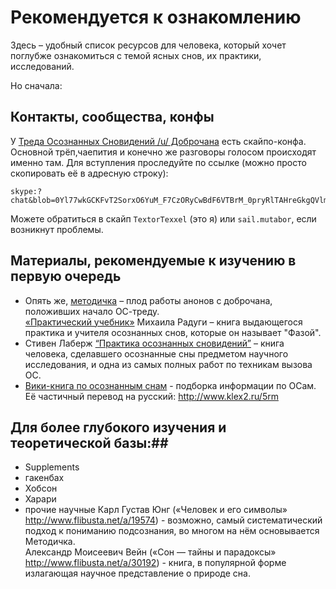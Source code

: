 # Рекомендуется к ознакомлению

Здесь – удобный список ресурсов для человека, который хочет поглубже ознакомиться с темой ясных снов, их практики, исследований.

Но сначала:
## Контакты, сообщества, конфы
У [Треда Осознанных Сновидений /u/ Доброчана](http://dobrochan.com/u/res/129799.xhtml) есть скайпо-конфа. Основной трёп,чаепития и конечно же разговоры голосом происходят именно там. Для вступления проследуйте по ссылке (можно просто скопировать её в адресную строку):  

```
skype:?chat&blob=0Yl77wkGCKFvT2SorxO6YuM_F7CzORyCwBdF6VTBrM_0pryRlTAHreGkgQVlm05OIm4fXi9T0M4JF9DLSg

```

Можете обратиться в скайп `TextorTexxel` (это я) или `sail.mutabor`, если возникнут проблемы.

## Материалы, рекомендуемые к изучению в первую очередь

* Опять же, [методичка](http://dobrochan.ru/src/pdf/1301/Metodichka.pdf) – плод работы анонов с доброчана, положивших начало ОС-треду.  
 [«Практический учебник»](http://books.aing.ru/) Михаила Радуги – книга выдающегося практика и учителя осознанных снов, которые он называет "Фазой".  
* Стивен Лаберж [“Практика осознанных сновидений”](https://drive.google.com/file/d/0Bzg3Zq8YS-RNSXEtY2dqbzd5clk/view?usp=sharing) – книга человека, сделавшего осознанные сны предметом научного исследования, и одна из самых полных работ по техникам вызова ОС.
* [Вики-книга по осознанным снам](http://en.wikibooks.org/wiki/Lucid_Dreaming) - подборка информации по ОСам. Её частичный перевод на русский: http://www.klex2.ru/5rm

## Для более глубокого изучения и теоретической базы:## 
* Supplements  
* гакенбах  
* Хобсон  
* Харари
* прочие научные
Карл Густав Юнг («Человек и его символы» http://www.flibusta.net/a/19574) - возможно, самый систематический подход к пониманию подсознания, во многом на нём основывается Методичка.  
Александр Моисеевич Вейн («Сон — тайны и парадоксы» http://www.flibusta.net/a/30192) -  книга, в популярной форме излагающая научное представление о природе сна.  

